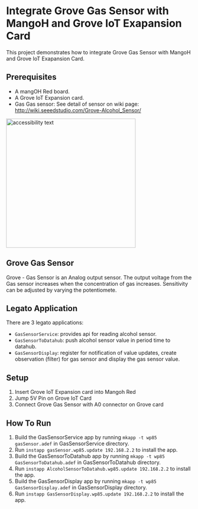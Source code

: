 # Integrate Grove Gas Sensor with MangoH and Grove IoT Exapansion Card

This project demonstrates how to integrate Grove Gas Sensor with MangoH and Grove IoT Exapansion Card.

## Prerequisites

* A mangOH Red board.
* A Grove IoT Expansion card.
* Gas Gas sensor: See detail of sensor on wiki page: http://wiki.seeedstudio.com/Grove-Alcohol_Sensor/ 


<img src="https://user-images.githubusercontent.com/17214533/57900863-c8bb8d80-788c-11e9-85cd-585dc6027c3d.png" width="350" alt="accessibility text"> 


Grove Gas Sensor
------------------
Grove - Gas Sensor is an Analog output sensor. The output voltage from the Gas sensor increases when the concentration of gas increases. Sensitivity can be adjusted by varying the potentiomete.


Legato Application
------------------
There are 3 legato applications:
* ```GasSensorService```: provides api for reading alcohol sensor.
* ```GasSensorToDatahub```: push alcohol sensor value in period time to datahub.
* ```GasSensorDisplay```: register for notification of value updates, create observation (filter) for gas sensor and display the gas sensor value.



## Setup
1. Insert Grove IoT Expansion card into Mangoh Red
1. Jump 5V Pin on Grove IoT Card
1. Connect Grove Gas Sensor with A0 connector on Grove card



## How To Run

1. Build the GasSensorService app by running ```mkapp -t wp85 gasSensor.adef``` in GasSensorService directory.
1. Run ```instapp gasSensor.wp85.update 192.168.2.2``` to install the app.
1. Build the GasSensorToDatahub app by running ```mkapp -t wp85 GasSensorToDatahub.adef``` in GasSensorToDatahub directory.
1. Run ```instapp AlcoholSensorToDatahub.wp85.update 192.168.2.2``` to install the app.
1. Build the GasSensorDisplay app by running ```mkapp -t wp85 GasSensorDisplay.adef``` in GasSensorDisplay directory.
1. Run ```instapp GasSensorDisplay.wp85.update 192.168.2.2``` to install the app.
